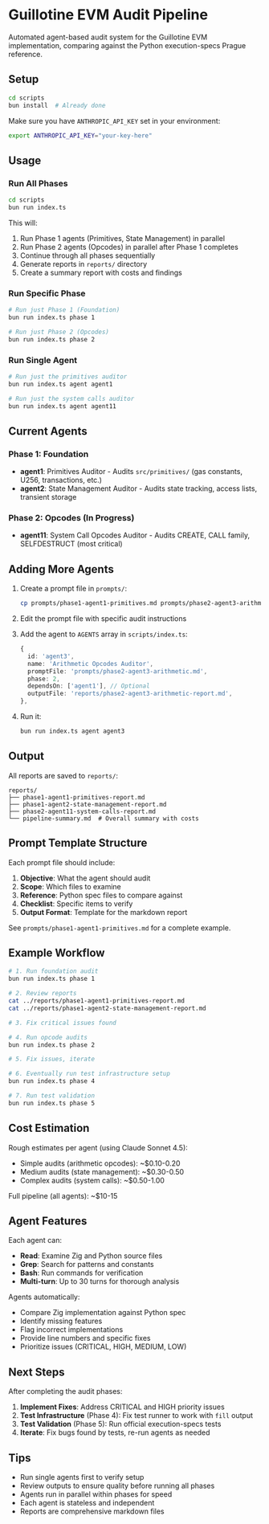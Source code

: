 # Guillotine EVM Audit Pipeline

Automated agent-based audit system for the Guillotine EVM implementation, comparing against the Python execution-specs Prague reference.

## Setup

```bash
cd scripts
bun install  # Already done
```

Make sure you have `ANTHROPIC_API_KEY` set in your environment:

```bash
export ANTHROPIC_API_KEY="your-key-here"
```

## Usage

### Run All Phases

```bash
cd scripts
bun run index.ts
```

This will:
1. Run Phase 1 agents (Primitives, State Management) in parallel
2. Run Phase 2 agents (Opcodes) in parallel after Phase 1 completes
3. Continue through all phases sequentially
4. Generate reports in `reports/` directory
5. Create a summary report with costs and findings

### Run Specific Phase

```bash
# Run just Phase 1 (Foundation)
bun run index.ts phase 1

# Run just Phase 2 (Opcodes)
bun run index.ts phase 2
```

### Run Single Agent

```bash
# Run just the primitives auditor
bun run index.ts agent agent1

# Run just the system calls auditor
bun run index.ts agent agent11
```

## Current Agents

### Phase 1: Foundation
- **agent1**: Primitives Auditor - Audits `src/primitives/` (gas constants, U256, transactions, etc.)
- **agent2**: State Management Auditor - Audits state tracking, access lists, transient storage

### Phase 2: Opcodes (In Progress)
- **agent11**: System Call Opcodes Auditor - Audits CREATE, CALL family, SELFDESTRUCT (most critical)

## Adding More Agents

1. Create a prompt file in `prompts/`:
   ```bash
   cp prompts/phase1-agent1-primitives.md prompts/phase2-agent3-arithmetic.md
   ```

2. Edit the prompt file with specific audit instructions

3. Add the agent to `AGENTS` array in `scripts/index.ts`:
   ```typescript
   {
     id: 'agent3',
     name: 'Arithmetic Opcodes Auditor',
     promptFile: 'prompts/phase2-agent3-arithmetic.md',
     phase: 2,
     dependsOn: ['agent1'], // Optional
     outputFile: 'reports/phase2-agent3-arithmetic-report.md',
   },
   ```

4. Run it:
   ```bash
   bun run index.ts agent agent3
   ```

## Output

All reports are saved to `reports/`:

```
reports/
├── phase1-agent1-primitives-report.md
├── phase1-agent2-state-management-report.md
├── phase2-agent11-system-calls-report.md
└── pipeline-summary.md  # Overall summary with costs
```

## Prompt Template Structure

Each prompt file should include:

1. **Objective**: What the agent should audit
2. **Scope**: Which files to examine
3. **Reference**: Python spec files to compare against
4. **Checklist**: Specific items to verify
5. **Output Format**: Template for the markdown report

See `prompts/phase1-agent1-primitives.md` for a complete example.

## Example Workflow

```bash
# 1. Run foundation audit
bun run index.ts phase 1

# 2. Review reports
cat ../reports/phase1-agent1-primitives-report.md
cat ../reports/phase1-agent2-state-management-report.md

# 3. Fix critical issues found

# 4. Run opcode audits
bun run index.ts phase 2

# 5. Fix issues, iterate

# 6. Eventually run test infrastructure setup
bun run index.ts phase 4

# 7. Run test validation
bun run index.ts phase 5
```

## Cost Estimation

Rough estimates per agent (using Claude Sonnet 4.5):
- Simple audits (arithmetic opcodes): ~$0.10-0.20
- Medium audits (state management): ~$0.30-0.50
- Complex audits (system calls): ~$0.50-1.00

Full pipeline (all agents): ~$10-15

## Agent Features

Each agent can:
- **Read**: Examine Zig and Python source files
- **Grep**: Search for patterns and constants
- **Bash**: Run commands for verification
- **Multi-turn**: Up to 30 turns for thorough analysis

Agents automatically:
- Compare Zig implementation against Python spec
- Identify missing features
- Flag incorrect implementations
- Provide line numbers and specific fixes
- Prioritize issues (CRITICAL, HIGH, MEDIUM, LOW)

## Next Steps

After completing the audit phases:

1. **Implement Fixes**: Address CRITICAL and HIGH priority issues
2. **Test Infrastructure** (Phase 4): Fix test runner to work with `fill` output
3. **Test Validation** (Phase 5): Run official execution-specs tests
4. **Iterate**: Fix bugs found by tests, re-run agents as needed

## Tips

- Run single agents first to verify setup
- Review outputs to ensure quality before running all phases
- Agents run in parallel within phases for speed
- Each agent is stateless and independent
- Reports are comprehensive markdown files
